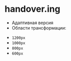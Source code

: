 # handover.ing
* Адаптивная версия
* Области трансформации:
-   `1200px`
-   `1000px`
-   `800px`
-   `600px`

